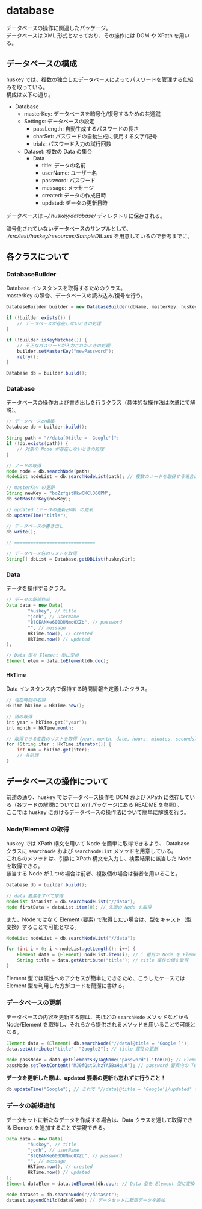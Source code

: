 # database

データベースの操作に関連したパッケージ。  
データベースは XML 形式となっており、その操作には DOM や XPath を用いる。

## データベースの構成

huskey では、複数の独立したデータベースによってパスワードを管理する仕組みを取っている。  
構成は以下の通り。

- Database
    - masterKey: データベースを暗号化/復号するための共通鍵
    - Settings: データベースの設定
        - passLength: 自動生成するパスワードの長さ
        - charSet: パスワードの自動生成に使用する文字/記号
        - trials: パスワード入力の試行回数
    - Dataset: 複数の Data の集合
        - Data
            - title: データの名前
            - userName: ユーザー名
            - password: パスワード
            - message: メッセージ
            - created: データの作成日時
            - updated: データの更新日時

データベースは _~/.huskey/database/_ ディレクトリに保存される。

暗号化されていないデータベースのサンプルとして、 _./src/test/huskey/resources/SampleDB.xml_ を用意しているので参考までに。

## 各クラスについて

### DatabaseBuilder

Database インスタンスを取得するためのクラス。  
masterKey の照合、データベースの読み込み/復号を行う。

```java
DatabaseBuilder builder = new DatabaseBuilder(dbName, masterKey, huskeyDir);

if (!builder.exists()) {
    // データベースが存在しないときの処理
}

if (!builder.isKeyMatched()) {
    // 不正なパスワードが入力されたときの処理
    builder.setMasterKey("newPassword");
    retry();
}

Database db = builder.build();
```

### Database

データベースの操作および書き出しを行うクラス（具体的な操作法は次章にて解説）。

```java
// データベースの構築
Database db = builder.build();

String path = "//data[@title = 'Google']";
if (!db.exists(path)) {
    // 対象の Node が存在しないときの処理
}

// ノードの取得
Node node = db.searchNode(path);
NodeList nodeList = db.searchNodeList(path); // 複数のノードを取得する場合はこっち

// masterKey の更新
String newKey = "boZzfgstKkwCKClO60PM";
db.setMasterKey(newKey);

// updated (データの更新日時) の更新
db.updateTime("title");

// データベースの書き出し
db.write();

// ==============================

// データベース名のリストを取得
String[] dbList = Database.getDBList(huskeyDir);
```

### Data

データを操作するクラス。

```java
// データの新規作成
Data data = new Data(
        "huskey", // title
        "jonh", // userName
        "8lQEANKe600DUNmo0XZb", // password
        "", // message
        HkTime.now(), // created
        HkTime.now() // updated
);

// Data 型を Element 型に変換
Element elem = data.toElement(db.doc);
```

#### HkTime

Data インスタンス内で保持する時間情報を定義したクラス。

```java
// 現在時刻の取得
HkTime hkTime = HkTime.now();

// 値の取得
int year = hkTime.get("year");
int month = hkTime.month;

// 取得できる変数のリストを取得（year, month, date, hours, minutes, seconds）
for (String iter : HkTime.iterator()) {
    int num = hkTime.get(iter);
    // 各処理
}
```

## データベースの操作について

前述の通り、huskey ではデータベース操作を DOM および XPath に依存している（各ワードの解説については xml パッケージにある README を参照）。  
ここでは huskey におけるデータベースの操作法について簡単に解説を行う。

### Node/Element の取得

huskey では XPath 構文を用いて Node を簡単に取得できるよう、 Database クラスに `searchNode` および `searchNodeList` メソッドを用意している。  
これらのメソッドは、引数に XPath 構文を入力し、検索結果に該当した Node を取得できる。  
該当する Node が１つの場合は前者、複数個の場合は後者を用いること。

```java
Database db = builder.build();

// data 要素をすべて取得
NodeList dataList = db.searchNodeList("//data");
Node firstData = dataList.item(0); // 先頭の Node を取得
```

また、Node ではなく Element (要素) で取得したい場合は、型をキャスト（型変換）することで可能となる。

```java
NodeList nodeList = db.searchNodeList("//data");

for (int i = 0; i < nodeList.getLength(); i++) {
    Element data = (Element) nodeList.item(i); // i 番目の Node を Element 型で取得
    String title = data.getAttribute("title"); // title 属性の値を取得
}
```

Element 型では属性へのアクセスが簡単にできるため、こうしたケースでは Element 型を利用した方がコードを簡潔に書ける。

### データベースの更新

データベースの内容を更新する際は、先ほどの `searchNode` メソッドなどから Node/Element を取得し、それらから提供されるメソッドを用いることで可能となる。

```java
Element data = (Element) db.searchNode("//data[@title = 'Google']");
data.setAttribute("title", "Google2"); // title 属性の更新

Node passNode = data.getElementsByTagName("password").item(0); // Element 内から password タグを持つ Node を取得
passNode.setTextContent("MJ0fQstGuhzYA5BaHqL0"); // password 要素内の Text を更新
```

**データを更新した際は、updated 要素の更新も忘れずに行うこと！**

```java
db.updateTime("Google"); // これで "//data[@title = 'Google']/updated" が更新される
```

### データの新規追加

データセットに新たなデータを作成する場合は、Data クラスを通して取得できる Element を追加することで実現できる。

```java
Data data = new Data(
        "huskey", // title
        "jonh", // userName
        "8lQEANKe600DUNmo0XZb", // password
        "", // message
        HkTime.now(), // created
        HkTime.now() // updated
);
Element dataElem = data.toElement(db.doc); // Data 型を Element 型に変換

Node dataset = db.searchNode("//dataset");
dataset.appendChild(dataElem); // データセットに新規データを追加
```
